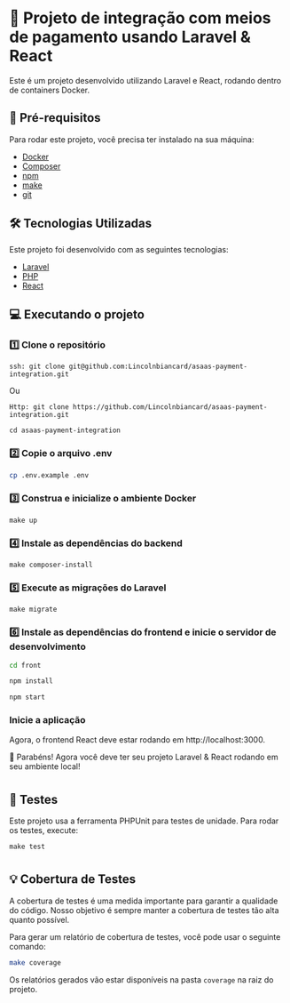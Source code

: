 # 🚀 Projeto de integração com meios de pagamento usando Laravel & React

Este é um projeto desenvolvido utilizando Laravel e React, rodando dentro de containers Docker.

## 🧰 Pré-requisitos

Para rodar este projeto, você precisa ter instalado na sua máquina:

- [Docker](https://www.docker.com/get-started)
- [Composer](https://getcomposer.org/download/)
- [npm](https://www.npmjs.com/get-npm)
- [make](https://www.gnu.org/software/make/)
- [git](https://git-scm.com/downloads)

## 🛠️ Tecnologias Utilizadas

Este projeto foi desenvolvido com as seguintes tecnologias:

- [Laravel](https://laravel.com/)
- [PHP](https://www.php.net/)
- [React](https://reactjs.org/)

## 💻 Executando o projeto


### 1️⃣ Clone o repositório
```
ssh: git clone git@github.com:Lincolnbiancard/asaas-payment-integration.git
```
Ou
```
Http: git clone https://github.com/Lincolnbiancard/asaas-payment-integration.git
```
```
cd asaas-payment-integration
```

### 2️⃣ Copie o arquivo .env
```bash
cp .env.example .env
```

### 3️⃣ Construa e inicialize o ambiente Docker
```
make up
```

### 4️⃣ Instale as dependências do backend
```
make composer-install
```

### 5️⃣ Execute as migrações do Laravel
```
make migrate
```

### 6️⃣ Instale as dependências do frontend e inicie o servidor de desenvolvimento
```bash
cd front
```
```bash
npm install
```
```bash
npm start
```

###  Inicie a aplicação
Agora, o frontend React deve estar rodando em http://localhost:3000.

🎉 Parabéns! Agora você deve ter seu projeto Laravel & React rodando em seu ambiente local!

#
## 🧪 Testes

Este projeto usa a ferramenta PHPUnit para testes de unidade. Para rodar os testes, execute:
```
make test
```

#

## 💡 Cobertura de Testes

A cobertura de testes é uma medida importante para garantir a qualidade do código. Nosso objetivo é sempre manter a cobertura de testes tão alta quanto possível. 

Para gerar um relatório de cobertura de testes, você pode usar o seguinte comando:
```bash
make coverage
```
Os relatórios gerados vão estar disponíveis na pasta `coverage` na raiz do projeto.


